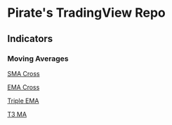 # Pirate's TradingView Repo

## Indicators

### Moving Averages

[SMA Cross](https://github.com/PirateCrypto/TradingView/blob/main/Indicators/%5BPirate%5D%20SMA%20Cross)

[EMA Cross](https://github.com/PirateCrypto/TradingView/blob/main/Indicators/%5BPirate%5D%20EMA%20Cross)

[Triple EMA](https://github.com/PirateCrypto/TradingView/blob/main/Indicators/%5BPirate%5D%20Triple%20EMA)

[T3 MA](https://github.com/PirateCrypto/TradingView/blob/main/Indicators/%5BPirate%5D%20T3%20MA)
